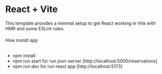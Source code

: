 # React + Vite

This template provides a minimal setup to get React working in Vite with HMR and some ESLint rules.

###### How install app 
- npm install 
- npm run start for run  json-server [http://localhost:5000/reservations]
- npm run dev for run react app [http://localhost:5173]

